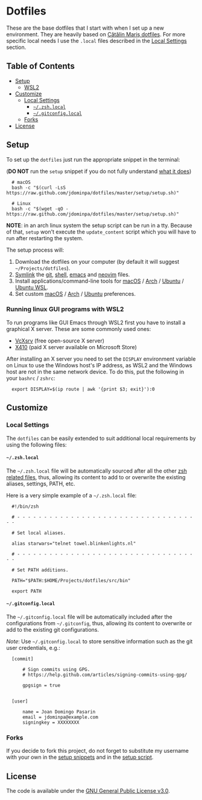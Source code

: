 Dotfiles
========

These are the base dotfiles that I start with when I set up a new environment.
They are heavily based on [Cătălin Mariș dotfiles](https://github.com/alrra/dotfiles).
For more specific local needs I use the `.local` files described in the [Local Settings](#local-settings) section.

Table of Contents
-----------------

* [Setup](#setup)
    * [WSL2](#wsl2)
* [Customize](#customize)
    * [Local Settings](#local-settings)
        * [`~/.zsh.local`](#zshlocal)
        * [`~/.gitconfig.local`](#gitconfiglocal)
    * [Forks](#forks)
* [License](#license)

Setup
-----

To set up the `dotfiles` just run the appropriate snippet in the terminal:

(**DO NOT** run the `setup` snippet if you do not fully understand [what it does](https://github.com/jdominpa/dotfiles/blob/master/setup/setup.sh))

```
  # macOS
  bash -c "$(curl -LsS https://raw.github.com/jdominpa/dotfiles/master/setup/setup.sh)"

  # Linux
  bash -c "$(wget -qO - https://raw.github.com/jdominpa/dotfiles/master/setup/setup.sh)"
```

**NOTE**: in an arch linux system the setup script can be run in a tty.
Because of that, `setup` won't execute the `update_content` script which you will have to run after restarting the system.

The setup process will:

1. Download the dotfiles on your computer (by default it will suggest `~/Projects/dotfiles`).
2. [Symlink](https://github.com/jdominpa/dotfiles/blob/master/setup/create_symbolic_links.sh)
    the [git](https://github.com/jdominpa/dotfiles/tree/master/stow/git),
    [shell](https://github.com/jdominpa/dotfiles/tree/master/stow/shell),
    [emacs](https://github.com/jdominpa/dotfiles/tree/master/stow/emacs/emacs.d)
    and [neovim](https://github.com/jdominpa/dotfiles/tree/master/stow/neovim/.config/nvim) files.
3. Install applications/command-line tools for [macOS](https://github.com/jdominpa/dotfiles/tree/master/setup/install/macos)
    / [Arch](https://github.com/jdominpa/dotfiles/tree/master/setup/install/arch)
    / [Ubuntu](https://github.com/jdominpa/dotfiles/tree/master/setup/install/ubuntu)
    / [Ubuntu WSL](https://github.com/jdominpa/dotfiles/tree/master/setup/install/ubuntu-wsl).
4. Set custom [macOS](https://github.com/jdominpa/dotfiles/tree/master/setup/preferences/macos)
    / [Arch](https://github.com/jdominpa/dotfiles/tree/master/setup/preferences/arch)
    / [Ubuntu](https://github.com/jdominpa/dotfiles/tree/master/setup/preferences/ubuntu) preferences.

### Running linux GUI programs with WSL2

To run programs like GUI Emacs through WSL2 first you have to install a
graphical X server. These are some commonly used ones:

- [VcXsrv](https://sourceforge.net/projects/vcxsrv/) (free open-source X server)
- [X410](https://x410.dev) (paid X server available on Microsoft Store)

After installing an X server you need to set the `DISPLAY` environment variable on Linux to use the Windows host's IP address,
as WSL2 and the Windows host are not in the same network device.
To do this, put the following in your `bashrc` / `zshrc`:

```
  export DISPLAY=$(ip route | awk '{print $3; exit}'):0
```

Customize
---------

### Local Settings

The `dotfiles` can be easily extended to suit additional local requirements by using the following files:

#### `~/.zsh.local`

The `~/.zsh.local` file will be automatically sourced after all the other [zsh related files](https://github.com/jdominpa/dotfiles/tree/master/stow/shell),
thus, allowing its content to add to or overwrite the existing aliases, settings, PATH, etc.

Here is a very simple example of a `~/.zsh.local` file:

```
  #!/bin/zsh

  # - - - - - - - - - - - - - - - - - - - - - - - - - - - - - - - - - - -

  # Set local aliases.

  alias starwars="telnet towel.blinkenlights.nl"

  # - - - - - - - - - - - - - - - - - - - - - - - - - - - - - - - - - - -

  # Set PATH additions.

  PATH="$PATH:$HOME/Projects/dotfiles/src/bin"

  export PATH
```

#### `~/.gitconfig.local`

The `~/.gitconfig.local` file will be automatically included after the configurations from `~/.gitconfig`,
thus, allowing its content to overwrite or add to the existing git configurations.

_Note_: Use `~/.gitconfig.local` to store sensitive information such as the git user credentials, e.g.:

```
  [commit]

      # Sign commits using GPG.
      # https://help.github.com/articles/signing-commits-using-gpg/

      gpgsign = true


  [user]

      name = Joan Domingo Pasarin
      email = jdominpa@example.com
      signingkey = XXXXXXXX
```

### Forks

If you decide to fork this project, do not forget to substitute my username with your own in the [setup snippets](#Setup)
and in the [setup script](https://github.com/jdominpa/dotfiles/blob/master/setup/setup.sh).

License
-------

The code is available under the [GNU General Public License v3.0](https://github.com/jdominpa/dotfiles/blob/master/LICENSE).
